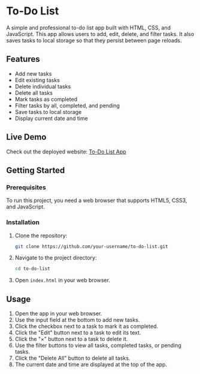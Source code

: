 # To-Do List

A simple and professional to-do list app built with HTML, CSS, and JavaScript. This app allows users to add, edit, delete, and filter tasks. It also saves tasks to local storage so that they persist between page reloads.

## Features

- Add new tasks
- Edit existing tasks
- Delete individual tasks
- Delete all tasks
- Mark tasks as completed
- Filter tasks by all, completed, and pending
- Save tasks to local storage
- Display current date and time

## Live Demo

Check out the deployed website: [To-Do List App](https://shree-todolist.netlify.app/)

## Getting Started

### Prerequisites

To run this project, you need a web browser that supports HTML5, CSS3, and JavaScript.

### Installation

1. Clone the repository:
    ```sh
    git clone https://github.com/your-username/to-do-list.git
    ```
2. Navigate to the project directory:
    ```sh
    cd to-do-list
    ```
3. Open `index.html` in your web browser.

## Usage

1. Open the app in your web browser.
2. Use the input field at the bottom to add new tasks.
3. Click the checkbox next to a task to mark it as completed.
4. Click the "Edit" button next to a task to edit its text.
5. Click the "×" button next to a task to delete it.
6. Use the filter buttons to view all tasks, completed tasks, or pending tasks.
7. Click the "Delete All" button to delete all tasks.
8. The current date and time are displayed at the top of the app.
